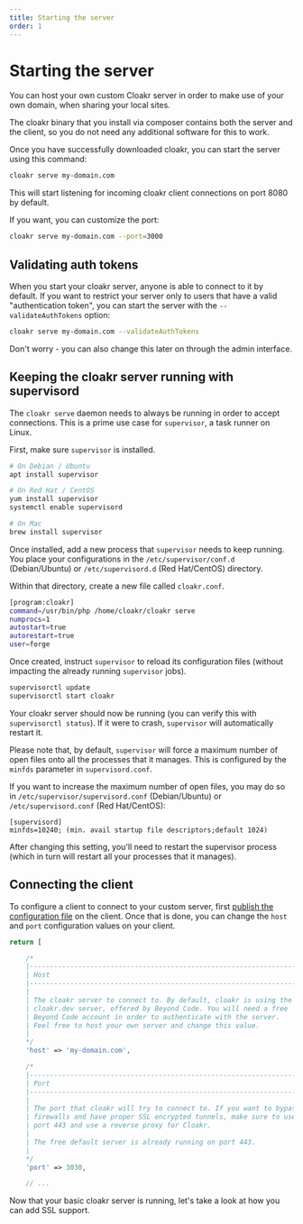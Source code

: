 ```yaml
---
title: Starting the server
order: 1
---
```


# Starting the server

You can host your own custom Cloakr server in order to make use of your own domain, when sharing your local sites.  

The cloakr binary that you install via composer contains both the server and the client, so you do not need any additional software for this to work.

Once you have successfully downloaded cloakr, you can start the server using this command:

````bash
cloakr serve my-domain.com
````

This will start listening for incoming cloakr client connections on port 8080 by default.

If you want, you can customize the port:

```bash
cloakr serve my-domain.com --port=3000
```

## Validating auth tokens

When you start your cloakr server, anyone is able to connect to it by default. If you want to restrict your server only to users that have a valid "authentication token", you can start the server with the `--validateAuthTokens` option:

```bash
cloakr serve my-domain.com --validateAuthTokens
```

Don't worry - you can also change this later on through the admin interface.

## Keeping the cloakr server running with supervisord

The `cloakr serve` daemon needs to always be running in order to accept connections. This is a prime use case for `supervisor`, a task runner on Linux.

First, make sure `supervisor` is installed.

```bash
# On Debian / Ubuntu
apt install supervisor

# On Red Hat / CentOS
yum install supervisor
systemctl enable supervisord

# On Mac
brew install supervisor
```

Once installed, add a new process that `supervisor` needs to keep running. You place your configurations in the `/etc/supervisor/conf.d` (Debian/Ubuntu) or `/etc/supervisord.d` (Red Hat/CentOS) directory.

Within that directory, create a new file called `cloakr.conf`.

```bash
[program:cloakr]
command=/usr/bin/php /home/cloakr/cloakr serve
numprocs=1
autostart=true
autorestart=true
user=forge
```

Once created, instruct `supervisor` to reload its configuration files (without impacting the already running `supervisor` jobs).

```bash
supervisorctl update
supervisorctl start cloakr
```

Your cloakr server should now be running (you can verify this with `supervisorctl status`). If it were to crash, `supervisor` will automatically restart it.

Please note that, by default, `supervisor` will force a maximum number of open files onto all the processes that it manages. This is configured by the `minfds` parameter in `supervisord.conf`.

If you want to increase the maximum number of open files, you may do so in `/etc/supervisor/supervisord.conf` (Debian/Ubuntu) or `/etc/supervisord.conf` (Red Hat/CentOS):

```
[supervisord]
minfds=10240; (min. avail startup file descriptors;default 1024)
```

After changing this setting, you'll need to restart the supervisor process (which in turn will restart all your processes that it manages).


## Connecting the client

To configure a client to connect to your custom server, first [publish the configuration file](/docs/cloakr/client/configuration) on the client. Once that is done, you can change the `host` and `port` configuration values on your client.

```php
return [

    /*
    |--------------------------------------------------------------------------
    | Host
    |--------------------------------------------------------------------------
    |
    | The cloakr server to connect to. By default, cloakr is using the free 
    | cloakr.dev server, offered by Beyond Code. You will need a free
    | Beyond Code account in order to authenticate with the server.
    | Feel free to host your own server and change this value.
    |
    */
    'host' => 'my-domain.com',

    /*
    |--------------------------------------------------------------------------
    | Port
    |--------------------------------------------------------------------------
    |
    | The port that cloakr will try to connect to. If you want to bypass 
    | firewalls and have proper SSL encrypted tunnels, make sure to use
    | port 443 and use a reverse proxy for Cloakr. 
    |
    | The free default server is already running on port 443.
    |
    */
    'port' => 3030,

    // ...
```

Now that your basic cloakr server is running, let's take a look at how you can add SSL support.
